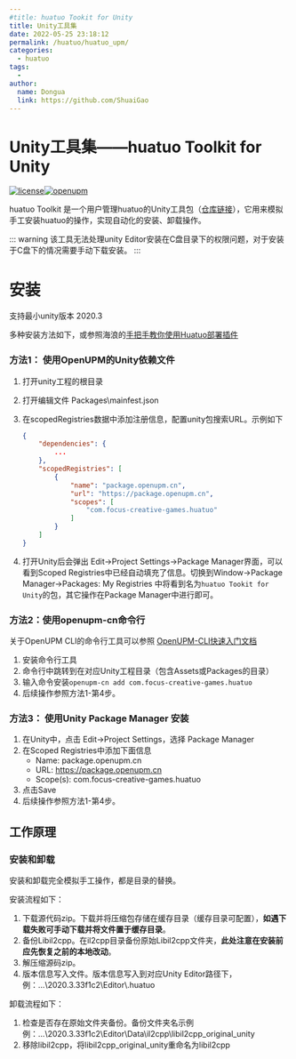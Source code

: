 ```yaml
---
#title: huatuo Tookit for Unity
title: Unity工具集
date: 2022-05-25 23:18:12
permalink: /huatuo/huatuo_upm/
categories:
  - huatuo
tags:
  - 
author: 
  name: Dongua
  link: https://github.com/ShuaiGao
---
```


# Unity工具集——huatuo Toolkit for Unity
[![license](http://img.shields.io/badge/license-MIT-blue.svg?style=flat-square)](https://github.com/focus-creative-games/huatuo_upm/blob/main/LICENSE)[![openupm](https://img.shields.io/npm/v/com.focus-creative-games.huatuo?style=flat-square&label=openupm&registry_uri=https://package.openupm.com)](https://openupm.com/packages/com.focus-creative-games.huatuo/) 


huatuo Toolkit 是一个用户管理huatuo的Unity工具包（[仓库链接](https://github.com/focus-creative-games/huatuo_upm)），它用来模拟手工安装huatuo的操作，实现自动化的安装、卸载操作。

::: warning
该工具无法处理unity Editor安装在C盘目录下的权限问题，对于安装于C盘下的情况需要手动下载安装。
:::

# 安装

支持最小unity版本 2020.3

多种安装方法如下，或参照海浪的[手把手教你使用Huatuo部署插件](https://zhuanlan.zhihu.com/p/513834841)

### 方法1： 使用OpenUPM的Unity依赖文件

1. 打开unity工程的根目录

2. 打开编辑文件 Packages\mainfest.json

3. 在scopedRegistries数据中添加注册信息，配置unity包搜索URL。示例如下

   ```json
   {
       "dependencies": {
           ...
       },
       "scopedRegistries": [
           {
               "name": "package.openupm.cn",
               "url": "https://package.openupm.cn",
               "scopes": [
                   "com.focus-creative-games.huatuo"
               ]
           }
       ]
   }
   ```
   
4. 打开Unity后会弹出 Edit->Project Settings->Package Manager界面，可以看到Scoped Registries中已经自动填充了信息。切换到Window->Package Manager->Packages: My Registries 中将看到名为`huatuo Tookit for Unity`的包，其它操作在Package Manager中进行即可。

### 方法2：使用openupm-cn命令行

关于OpenUPM CLI的命令行工具可以参照 [OpenUPM-CLI快速入门文档](https://openupm.cn/zh/docs/getting-started.html#安装openupm-cli)

1. 安装命令行工具
2. 命令行中跳转到在对应Unity工程目录（包含Assets或Packages的目录）
3. 输入命令安装`openupm-cn add com.focus-creative-games.huatuo`
3. 后续操作参照方法1-第4步。

### 方法3： 使用Unity Package Manager 安装

1. 在Unity中，点击 Edit->Project Settings，选择 Package Manager
2. 在Scoped Registries中添加下面信息
   - Name: package.openupm.cn
   - URL: https://package.openupm.cn
   - Scope(s): com.focus-creative-games.huatuo
3. 点击Save
4. 后续操作参照方法1-第4步。

## 工作原理

### 安装和卸载

安装和卸载完全模拟手工操作，都是目录的替换。

安装流程如下：

1. 下载源代码zip。下载并将压缩包存储在缓存目录（缓存目录可配置），**如遇下载失败可手动下载并将文件置于缓存目录**。
2. 备份Libil2cpp。在il2cpp目录备份原始Libil2cpp文件夹，**此处注意在安装前应先恢复之前的本地改动**。
3. 解压缩源码zip。
4. 版本信息写入文件。版本信息写入到对应Unity Editor路径下，例：...\\2020.3.33f1c2\Editor\\.huatuo

卸载流程如下：

1. 检查是否存在原始文件夹备份。备份文件夹名示例 例：\...\\2020.3.33f1c2\Editor\Data\il2cpp\libil2cpp_original_unity
2. 移除libil2cpp，将libil2cpp_original_unity重命名为libil2cpp
